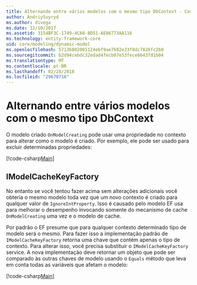 ```yaml
---
title: Alternando entre vários modelos com o mesmo tipo DbContext - Core de EF
author: AndriySvyryd
ms.author: divega
ms.date: 12/10/2017
ms.assetid: 3154BF3C-1749-4C60-8D51-AE86773AA116
ms.technology: entity-framework-core
uid: core/modeling/dynamic-model
ms.openlocfilehash: 57136802001124ebf9ae7682e33f8dc7826fc2b0
ms.sourcegitcommit: b2d94cebdc32edad4fecb07e53fece66437d1b04
ms.translationtype: MT
ms.contentlocale: pt-BR
ms.lasthandoff: 02/28/2018
ms.locfileid: "29678716"
---
```

# <a name="alternating-between-multiple-models-with-the-same-dbcontext-type"></a>Alternando entre vários modelos com o mesmo tipo DbContext

O modelo criado `OnModelCreating` pode usar uma propriedade no contexto para alterar como o modelo é criado. Por exemplo, ele pode ser usado para excluir determinadas propriedades:

[!code-csharp[Main](../../../samples/core/DynamicModel/DynamicContext.cs?name=Class)]

## <a name="imodelcachekeyfactory"></a>IModelCacheKeyFactory
No entanto se você tentou fazer acima sem alterações adicionais você obteria o mesmo modelo toda vez que um novo contexto é criado para qualquer valor de `IgnoreIntProperty`. Isso é causado pelo modelo EF usa para melhorar o desempenho invocando somente do mecanismo de cache `OnModelCreating` uma vez e o modelo de cache.

Por padrão o EF presume que para qualquer contexto determinado tipo de modelo será o mesmo. Para fazer isso a implementação padrão de `IModelCacheKeyFactory` retorna uma chave que contém apenas o tipo de contexto. Para alterar isso, você precisa substituir o `IModelCacheKeyFactory` service. A nova implementação deve retornar um objeto que pode ser comparado às outras chaves de modelo usando o `Equals` método que leva em conta todas as variáveis que afetam o modelo:

[!code-csharp[Main](../../../samples/core/DynamicModel/DynamicModelCacheKeyFactory.cs?name=Class)]
